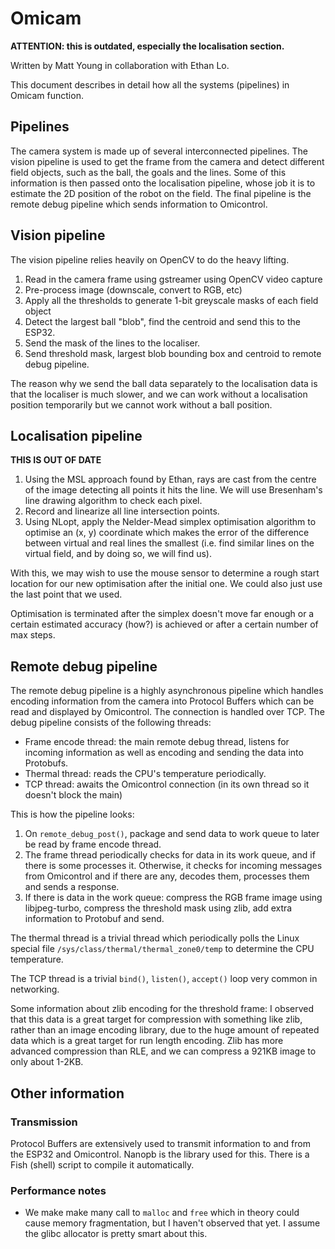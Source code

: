 # Omicam

**ATTENTION: this is outdated, especially the localisation section.**

Written by Matt Young in collaboration with Ethan Lo.

This document describes in detail how all the systems (pipelines) in Omicam function.

## Pipelines
The camera system is made up of several interconnected pipelines. The vision pipeline is used to get the frame from the 
camera and detect different field objects, such as the ball, the goals and the lines. Some of this information is then 
passed onto the localisation pipeline, whose job it is to estimate the 2D position of the robot on the field. 
The final pipeline is the remote debug pipeline which sends information to Omicontrol.

## Vision pipeline
The vision pipeline relies heavily on OpenCV to do the heavy lifting.

1. Read in the camera frame using gstreamer using OpenCV video capture
2. Pre-process image (downscale, convert to RGB, etc)
2. Apply all the thresholds to generate 1-bit greyscale masks of each field object
3. Detect the largest ball "blob", find the centroid and send this to the ESP32.
4. Send the mask of the lines to the localiser.
5. Send threshold mask, largest blob bounding box and centroid to remote debug pipeline.

The reason why we send the ball data separately to the localisation data is that the localiser is much slower, and we
can work without a localisation position temporarily but we cannot work without a ball position.

## Localisation pipeline
**THIS IS OUT OF DATE**

1. Using the MSL approach found by Ethan, rays are cast from the centre of the image detecting all points it hits the line. 
We will use Bresenham's line drawing algorithm to check each pixel.
2. Record and linearize all line intersection points.
3. Using NLopt, apply the Nelder-Mead simplex optimisation algorithm to optimise an (x, y) coordinate which makes the error
of the difference between virtual and real lines the smallest (i.e. find similar lines on the virtual field, and by doing so,
we will find us).

With this, we may wish to use the mouse sensor to determine a rough start location for our new optimisation after the
initial one. We could also just use the last point that we used.

Optimisation is terminated after the simplex doesn't move far enough or a certain estimated accuracy (how?) is achieved
or after a certain number of max steps.

## Remote debug pipeline
The remote debug pipeline is a highly asynchronous pipeline which handles encoding information from the camera into
Protocol Buffers which can be read and displayed by Omicontrol. The connection is handled over TCP. The debug pipeline
consists of the following threads:
- Frame encode thread: the main remote debug thread, listens for incoming information as well as encoding and sending
the data into Protobufs.
- Thermal thread: reads the CPU's temperature periodically.
- TCP thread: awaits the Omicontrol connection (in its own thread so it doesn't block the main)

This is how the pipeline looks:
1. On `remote_debug_post()`, package and send data to work queue to later be read by frame encode thread.
2. The frame thread periodically checks for data in its work queue, and if there is some processes it. Otherwise,
it checks for incoming messages from Omicontrol and if there are any, decodes them, processes them and sends a response.
3. If there is data in the work queue: compress the RGB frame image using libjpeg-turbo, compress the threshold mask
using zlib, add extra information to Protobuf and send.

The thermal thread is a trivial thread which periodically polls the Linux special file `/sys/class/thermal/thermal_zone0/temp`
to determine the CPU temperature. 

The TCP thread is a trivial `bind()`, `listen()`, `accept()` loop very common in networking.

Some information about zlib encoding for the threshold frame: I observed that this data is a great target for compression
with something like zlib, rather than an image encoding library, due to the huge amount of repeated data which is a
great target for run length encoding. Zlib has more advanced compression than RLE, and we can compress a 921KB image
to only about 1-2KB.

## Other information
### Transmission
Protocol Buffers are extensively used to transmit information to and from the ESP32 and Omicontrol. Nanopb is the
library used for this. There is a Fish (shell) script to compile it automatically.

### Performance notes
- We make make many call to `malloc` and `free` which in theory could cause memory fragmentation, but I haven't
observed that yet. I assume the glibc allocator is pretty smart about this.